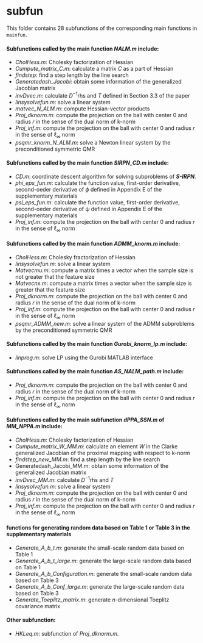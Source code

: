 # subfun
This folder contains 28 subfunctions of the corresponding main functions in `mainfun`.
#### Subfunctions called by the main function *NALM.m* include: 
  - *CholHess.m*:  Cholesky factorization of Hessian
  - *Cumpute_matrix_C.m*: calculate a matrix $C$ as a part of Hessian
  - *findstep*: find a step length by the line search
  - *Generatedash_Jacobi*: obtain some information of the generalized Jacobian matrix
  - *invDvec.m*: calculate $D^{-1}\mbox{rhs}$ and $T$ defined in Section 3.3 of the paper
  - *linsysolvefun.m*: solve a linear system
  - *matvec_N_ALM.m*: compute Hessian-vector products
  - *Proj_dknorm.m*: compute the projection on the ball with center 0 and radius $r$ in the sense of the dual norm of k-norm
  - *Proj_inf.m*: compute the projection on the ball with center 0 and radius $r$ in the sense of $\ell_{\infty}$ norm
  - *psqmr_knorm_N_ALM.m*: solve a Newton linear system by the preconditioned symmetric QMR
#### Subfunctions called by the main function *SIRPN_CD.m* include: 
  - *CD.m*: coordinate descent algorithm for solving subproblems of ***S-IRPN***.
  - *phi_eps_fun.m*: calculate the function value, first-order derivative, second-oeder derivative of $\phi$ defined in Appendix E of the supplementary materials
  - *psi_eps_fun.m*: calculate the function value, first-order derivative, second-oeder derivative of $\psi$ defined in Appendix E of the supplementary materials
  - *Proj_inf.m*: compute the projection on the ball with center 0 and radius $r$ in the sense of $\ell_{\infty}$ norm
#### Subfunctions called by the main function *ADMM_knorm.m* include: 
  - *CholHess.m*:  Cholesky fractorization of Hessian
  - *linsysolvefun.m*: solve a linear system 
  - *Matvecmu.m*: compute a matrix times a vector when the sample size is not greater that the feature size
  - *Matvecnx.m*: compute a matrix times a vector when the sample size is greater that the feature size
  - *Proj_dknorm.m*: compute the projection on the ball with center 0 and radius $r$ in the sense of the dual norm of k-norm
  - *Proj_inf.m*: compute the projection on the ball with center 0 and radius $r$ in the sense of $\ell_{\infty}$ norm
  - *psqmr_ADMM_new.m*: solve a linear system of the ADMM subproblems by the preconditioned symmetric QMR
#### Subfunctions called by the main function *Gurobi_knorm_lp.m* include: 
  - *linprog.m*: solve LP using the Gurobi MATLAB interface
#### Subfunctions called by the main function *AS_NALM_path.m* include: 
  - *Proj_dknorm.m*: compute the projection on the ball with center 0 and radius $r$ in the sense of the dual norm of k-norm
  - *Proj_inf.m*: compute the projection on the ball with center 0 and radius $r$ in the sense of $\ell_{\infty}$ norm
#### Subfunctions called by the main subfunction *dPPA_SSN.m* of *MM_NPPA.m* include: 
  - *CholHess.m*:  Cholesky factorization of Hessian 
  - *Cumpute_matrix_W_MM.m*: calculate an element $W$ in the Clarke generalized Jacobian of the proximal mapping with respect to k-norm
  - *findstep_new_MM.m*: find a step length by the line search
  - Generatedash_Jacobi_MM.m: obtain some information of the generalized Jacobian matrix
  - *invDvec_MM.m*: calculate $D^{-1}\mbox{rhs}$ and $T$ 
  - *linsysolvefun.m*: solve a linear system
  - *Proj_dknorm.m*: compute the projection on the ball with center 0 and radius $r$ in the sense of the dual norm of k-norm
  - *Proj_inf.m*: compute the projection on the ball with center 0 and radius $r$ in the sense of $\ell_{\infty}$ norm
#### functions for generating random data based on Table 1 or Table 3 in the supplementary materials
  - *Generate_A_b_t.m*: generate the small-scale random data based on Table 1 
  - *Generate_A_b_t_large.m*: generate the large-scale random data based on Table 1 
  - *Generate_A_b_Configuration.m*: generate the small-scale random data based on Table 3
  - *Generate_A_b_Conf_large.m*: generate the large-scale random data based on Table 3 
  - *Generate_Toeplitz_matrix.m*: generate $n$-dimensional Toeplitz covariance matrix
#### Other subfunction:
  - *HKLeq.m*: subfunction of *Proj_dknorm.m*.
 
